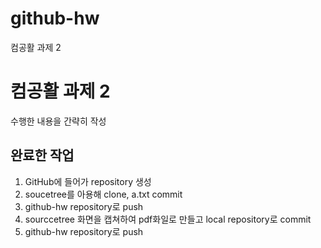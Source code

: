# github-hw
컴공활 과제 2

# 컴공활 과제 2
수행한 내용을 간략히 작성

## 완료한 작업

1. GitHub에 들어가 repository 생성
2. soucetree를 아용해 clone, a.txt commit
3. github-hw repository로 push
4. sourccetree 화면을 캡쳐하여 pdf화일로 만들고 local repository로 commit
5. github-hw repository로 push
